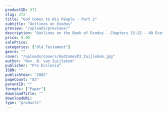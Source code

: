 ```yaml
---
productID: 372
slug: 372
title: "God Comes to His People - Part 2"
subtitle: "Outlines on Exodus"
preview: "/uploads/previews/"
description: "Outlines on the Book of Exodus - Chapters 15:22 - 40 Every outline includes discussion questions. Published by Pro Ecclesia Publishers."
price: 9.00
salePrice: 
categories: ["Old Testament"]
genre: ""
cover: "/uploads/covers/GodComesP2_Zuijlekom.jpg"
author: "Rev. B. van Zuijlekom"
publisher: "Pro Ecclesia"
ISBN: ""
publishYear: "2002"
pageCount: "83"
parentID: ""
formats: ["Paper"]
downloadTitle: ""
downloadURL: 
type: "products"
---
```

